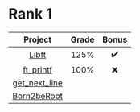 # Rank 1
| **Project** | **Grade** | **Bonus**
| :---: | :---: | :---:
| [Libft](https://github.com/WudDoo/42Lisboa/tree/main/Rank%201/Libft) | 125% | :heavy_check_mark:
| [ft_printf](https://github.com/WudDoo/42Lisboa/tree/main/Rank%201/ft_printf) | 100% | :x:
| [get_next_line](https://github.com/WudDoo/42Lisboa/tree/main/Rank%201/get_next_line) | | 
| [Born2beRoot]() | | 
